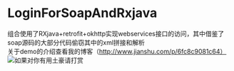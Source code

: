# LoginForSoapAndRxjava
组合使用了RXjava+retrofit+okhttp实现webservices接口的访问，其中借鉴了soap源码的大部分代码偷窃其中的xml拼接和解析<br>关于demo的介绍查看我的博客（http://www.jianshu.com/p/6fc8c9081c64）<br>
![如果对你有用土豪请打赏](http://getmoney-1253064658.costj.myqcloud.com/QQ%E6%88%AA%E5%9B%BE20161201132815.png)
